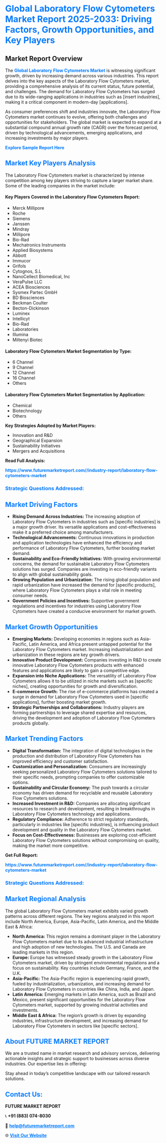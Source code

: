 <h1 style="color: #007BFF;">Global Laboratory Flow Cytometers Market Report 2025-2033: Driving Factors, Growth Opportunities, and Key Players</h1>

<section id="overview">
<h2>Market Report Overview</h2>
<p>The <a href="https://www.futuremarketreport.com//industry-report/laboratory-flow-cytometers-market" style="color: #007BFF; text-decoration: none;"><strong>Global Laboratory Flow Cytometers Market</strong></a> is witnessing significant growth, driven by increasing demand across various industries. This report delves into the key aspects of the Laboratory Flow Cytometers market, providing a comprehensive analysis of its current status, future potential, and challenges. The demand for Laboratory Flow Cytometers has surged due to its wide-ranging applications in industries such as [insert industries], making it a critical component in modern-day [applications].</p>
<p>As consumer preferences shift and industries innovate, the Laboratory Flow Cytometers market continues to evolve, offering both challenges and opportunities for stakeholders. The global market is expected to expand at a substantial compound annual growth rate (CAGR) over the forecast period, driven by technological advancements, emerging applications, and increasing investments by major players.</p>
</section>

<section id="overview">
<p><a href="https://www.futuremarketreport.com//request-sample/reportId=52940" style="color: #007BFF; text-decoration: none;"><strong>Explore Sample Report Here</strong></a></p>
</section>

<section id="key-players">
<h2 style="color: #007BFF;">Market Key Players Analysis</h2>
<p>The Laboratory Flow Cytometers market is characterized by intense competition among key players striving to capture a larger market share. Some of the leading companies in the market include:</p>
<h4>Key Players Covered in the Laboratory Flow Cytometers Report:</h4>
<ul><li>Merck Millipore</li><li>Roche</li><li>Siemens</li><li>Janssen</li><li>Mindray</li><li>Millipore</li><li>Bio-Rad</li><li>Mechatronics Instruments</li><li>Applied Biosystems</li><li>Abbott</li><li>Immucor</li><li>Grifols</li><li>Cytognos, S.L</li><li>NanoCellect Biomedical, Inc</li><li>VeraPulse LLC</li><li>ACEA Biosciences</li><li>Sysmex Partec GmbH</li><li>BD Biosciences</li><li>Beckman Coulter</li><li>Becton-Dickinson</li><li>Luminex</li><li>Intellicyt</li><li>Bio-Rad</li><li>Laboratories</li><li>Illumina</li><li>Miltenyi Biotec</li></ul>
<h4>Laboratory Flow Cytometers Market Segmentation by Type:</h4>
<ul><li>6 Channel</li><li>9 Channel</li><li>12 Channel</li><li>16 Channel</li><li>Others</li></ul>

<h4>Laboratory Flow Cytometers Market Segmentation by Application:</h4>
<ul><li>Chemical</li><li>Biotechnology</li><li>Others</li></ul>
<p><strong>Key Strategies Adopted by Market Players:</strong></p>
<ul>
<li>Innovation and R&D</li>
<li>Geographical Expansion</li>
<li>Sustainability Initiatives</li>
<li>Mergers and Acquisitions</li>
</ul>
</section>

<section>
<p><strong>Read Full Analysis: </strong></p><a href="https://www.futuremarketreport.com//industry-report/laboratory-flow-cytometers-market" style="color: #007BFF; text-decoration: none;"><strong>https://www.futuremarketreport.com//industry-report/laboratory-flow-cytometers-market</strong></a>
<h3 style="color: #007BFF;">Strategic Questions Addressed:</h3>
</section>

<section id="driving-factors">
<h2 style="color: #007BFF;">Market Driving Factors</h2>
<ul>
<li><strong>Rising Demand Across Industries:</strong> The increasing adoption of Laboratory Flow Cytometers in industries such as [specific industries] is a major growth driver. Its versatile applications and cost-effectiveness make it a preferred choice among manufacturers.</li>
<li><strong>Technological Advancements:</strong> Continuous innovations in production and application technologies have enhanced the efficiency and performance of Laboratory Flow Cytometers, further boosting market demand.</li>
<li><strong>Sustainability and Eco-Friendly Initiatives:</strong> With growing environmental concerns, the demand for sustainable Laboratory Flow Cytometers solutions has surged. Companies are investing in eco-friendly variants to align with global sustainability goals.</li>
<li><strong>Growing Population and Urbanization:</strong> The rising global population and rapid urbanization have increased the demand for [specific products], where Laboratory Flow Cytometers plays a vital role in meeting consumer needs.</li>
<li><strong>Government Policies and Incentives:</strong> Supportive government regulations and incentives for industries using Laboratory Flow Cytometers have created a conducive environment for market growth.</li>
</ul>
</section>

<section id="growth-opportunities">
<h2 style="color: #007BFF;">Market Growth Opportunities</h2>
<ul>
<li><strong>Emerging Markets:</strong> Developing economies in regions such as Asia-Pacific, Latin America, and Africa present untapped potential for the Laboratory Flow Cytometers market. Increasing industrialization and urbanization in these regions are key growth drivers.</li>
<li><strong>Innovative Product Development:</strong> Companies investing in R&D to create innovative Laboratory Flow Cytometers products with enhanced features and applications are likely to gain a competitive edge.</li>
<li><strong>Expansion into Niche Applications:</strong> The versatility of Laboratory Flow Cytometers allows it to be utilized in niche markets such as [specific niches], creating opportunities for growth and diversification.</li>
<li><strong>E-commerce Growth:</strong> The rise of e-commerce platforms has created a surge in demand for Laboratory Flow Cytometers used in [specific applications], further boosting market growth.</li>
<li><strong>Strategic Partnerships and Collaborations:</strong> Industry players are forming partnerships to leverage shared expertise and resources, driving the development and adoption of Laboratory Flow Cytometers products globally.</li>
</ul>
</section>

<section id="trending-factors">
<h2 style="color: #007BFF;">Market Trending Factors</h2>
<ul>
<li><strong>Digital Transformation:</strong> The integration of digital technologies in the production and distribution of Laboratory Flow Cytometers has improved efficiency and customer satisfaction.</li>
<li><strong>Customization and Personalization:</strong> Consumers are increasingly seeking personalized Laboratory Flow Cytometers solutions tailored to their specific needs, prompting companies to offer customizable options.</li>
<li><strong>Sustainability and Circular Economy:</strong> The push towards a circular economy has driven demand for recyclable and reusable Laboratory Flow Cytometers solutions.</li>
<li><strong>Increased Investment in R&D:</strong> Companies are allocating significant resources to research and development, resulting in breakthroughs in Laboratory Flow Cytometers technology and applications.</li>
<li><strong>Regulatory Compliance:</strong> Adherence to strict regulatory standards, particularly in industries like [specific industries], is influencing product development and quality in the Laboratory Flow Cytometers market.</li>
<li><strong>Focus on Cost-Effectiveness:</strong> Businesses are exploring cost-efficient Laboratory Flow Cytometers solutions without compromising on quality, making the market more competitive.</li>
</ul>
</section>

<section>
<p><strong>Get Full Report: </strong></p><a href="https://www.futuremarketreport.com//industry-report/laboratory-flow-cytometers-market" style="color: #007BFF; text-decoration: none;"><strong>https://www.futuremarketreport.com//industry-report/laboratory-flow-cytometers-market</strong></a>
<h3 style="color: #007BFF;">Strategic Questions Addressed:</h3>
</section>


<section id="regional-analysis">
<h2 style="color: #007BFF;">Market Regional Analysis</h2>
<p>The global Laboratory Flow Cytometers market exhibits varied growth patterns across different regions. The key regions analyzed in this report include North America, Europe, Asia-Pacific, Latin America, and the Middle East & Africa:</p>
<ul>
<li><strong>North America:</strong> This region remains a dominant player in the Laboratory Flow Cytometers market due to its advanced industrial infrastructure and high adoption of new technologies. The U.S. and Canada are leading markets in this region.</li>
<li><strong>Europe:</strong> Europe has witnessed steady growth in the Laboratory Flow Cytometers market, driven by stringent environmental regulations and a focus on sustainability. Key countries include Germany, France, and the U.K.</li>
<li><strong>Asia-Pacific:</strong> The Asia-Pacific region is experiencing rapid growth, fueled by industrialization, urbanization, and increasing demand for Laboratory Flow Cytometers in countries like China, India, and Japan.</li>
<li><strong>Latin America:</strong> Emerging markets in Latin America, such as Brazil and Mexico, present significant opportunities for the Laboratory Flow Cytometers market, supported by growing industrial activities and investments.</li>
<li><strong>Middle East & Africa:</strong> The region’s growth is driven by expanding industries, infrastructure development, and increasing demand for Laboratory Flow Cytometers in sectors like [specific sectors].</li>
</ul>
</section>

<footer>
<h2 style="color: #007BFF;">About FUTURE MARKET REPORT</h2>
<p>We are a trusted name in market research and advisory services, delivering actionable insights and strategic support to businesses across diverse industries. Our expertise lies in offering:</p>

<p>Stay ahead in today’s competitive landscape with our tailored research solutions.</p>

<h2 style="color: #007BFF;">Contact Us:</h2>
<p><strong>FUTURE MARKET REPORT</strong></p>
<p>📞 <strong>+91 (883) 074-8030</strong></p>
<p>📧 <strong><a href="mailto:help@futuremarketreport.com" style="color: #007BFF;">help@futuremarketreport.com</a></strong></p>
<p>🌐 <strong><a href="https://www.futuremarketreport.com/" style="color: #007BFF;">Visit Our Website</a></strong></p>
</footer>